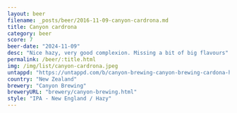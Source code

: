 ```yaml
---
layout: beer
filename: _posts/beer/2016-11-09-canyon-cardrona.md
title: Canyon cardrona
category: beer
score: 7
beer-date: "2024-11-09"
desc: "Nice hazy, very good complexion. Missing a bit of big flavours"
permalink: /beer/:title.html
img: /img/list/canyon-cardrona.jpeg
untappd: "https://untappd.com/b/canyon-brewing-canyon-brewing-cardona-hazy-ipa/3724306"
country: "New Zealand"
brewery: "Canyon Brewing"
breweryURL: "brewery/canyon-brewing.html"
style: "IPA - New England / Hazy"
---
```

